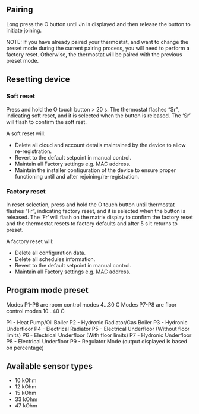 <!-- Notes BEGIN: You can edit here. Add "## Notes" headline if not already present. -->
## Pairing
Long press the O button until Jn is displayed and then release the button to
initiate joining.

NOTE: If you have already paired your thermostat, and want to change the preset mode during the current pairing process, you will need to perform a factory reset. Otherwise, the thermostat will be paired with the previous preset mode.

## Resetting device

### Soft reset
Press and hold the O touch button > 20 s.
The thermostat flashes “Sr”, indicating soft reset, and it is selected when the button is released.
The ‘Sr’ will flash to confirm the soft rest.

A soft reset will:
- Delete all cloud and account details maintained by the device to allow re-registration.
- Revert to the default setpoint in manual control.
- Maintain all Factory settings e.g. MAC address.
- Maintain the installer configuration of the device to ensure proper functioning until and after rejoining/re-registration.

### Factory reset
In reset selection, press and hold the O touch button until thermostat flashes “Fr”, indicating factory reset, and it is selected when the button is released.
The ‘Fr’ will flash on the matrix display to confirm the factory reset and the thermostat resets to factory defaults and after 5 s it returns to preset.

A factory reset will:
- Delete all configuration data.
- Delete all schedules information.
- Revert to the default setpoint in manual control.
- Maintain all Factory settings e.g. MAC address.

## Program mode preset
Modes P1-P6 are room control modes 4...30 C
Modes P7-P8 are floor control modes 10...40 C

P1 - Heat Pump/Oil Boiler
P2 - Hydronic Radiator/Gas Boiler
P3 - Hydronic Underfloor 
P4 - Electrical Radiator
P5 - Electrical Underfloor (Without floor limits) 
P6 - Electrical Underfloor (With floor limits) 
P7 - Hydronic Underfloor
P8 - Electrical Underfloor 
P9 - Regulator Mode (output displayed is based on percentage)

## Available sensor types
- 10 kOhm
- 12 kOhm
- 15 kOhm
- 33 kOhm
- 47 kOhm

<!-- Notes END: Do not edit below this line -->
